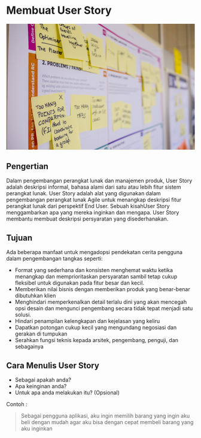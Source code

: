 # Membuat User Story

![User Story](../../assets/story.jpg)

## Pengertian

Dalam pengembangan perangkat lunak dan manajemen produk, User Story adalah deskripsi informal, bahasa alami dari satu atau lebih fitur sistem perangkat lunak. User Story adalah alat yang digunakan dalam pengembangan perangkat lunak Agile untuk menangkap deskripsi fitur perangkat lunak dari perspektif End User. Sebuah kisahUser Story menggambarkan apa yang mereka inginkan dan mengapa. User Story membantu membuat deskripsi persyaratan yang disederhanakan.

## Tujuan

Ada beberapa manfaat untuk mengadopsi pendekatan cerita pengguna dalam pengembangan tangkas seperti:

* Format yang sederhana dan konsisten menghemat waktu ketika menangkap dan memprioritaskan persyaratan sambil tetap cukup fleksibel untuk digunakan pada fitur besar dan kecil.
* Memberikan nilai bisnis dengan memberikan produk yang benar-benar dibutuhkan klien
* Menghindari memperkenalkan detail terlalu dini yang akan mencegah opsi desain dan mengunci pengembang secara tidak tepat menjadi satu solusi.
* Hindari penampilan kelengkapan dan kejelasan yang keliru
* Dapatkan potongan cukup kecil yang mengundang negosiasi dan gerakan di tumpukan
* Serahkan fungsi teknis kepada arsitek, pengembang, penguji, dan sebagainya

## Cara Menulis User Story

* Sebagai apakah anda?
* Apa keinginan anda?
* Untuk apa anda melakukan itu? (Opsional)

Contoh :

> Sebagai pengguna aplikasi, aku ingin memilih barang yang ingin aku beli dengan mudah agar aku bisa dengan cepat membeli barang yang aku inginkan
